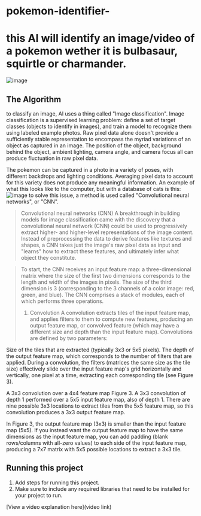 # pokemon-identifier-

 
 # this AI will identify an image/video of a pokemon wether it is bulbasaur, squirtle or charmander.


![image](https://github.com/naynay007/pokemon-identifier-/assets/108524891/addcc76c-6d6e-4e34-8ee0-8f1fa6480a43)


## The Algorithm
to classify an image, AI uses a thing called "Image classification". Image classification is a supervised learning problem: define a set of target classes (objects to identify in images), and train a model to recognize them using labeled example photos. Raw pixel data alone doesn't provide a sufficiently stable representation to encompass the myriad variations of an object as captured in an image. The position of the object, background behind the object, ambient lighting, camera angle, and camera focus all can produce fluctuation in raw pixel data.

The pokemon can be captured in a photo in a variety of poses, with different backdrops and lighting conditions. Averaging pixel data to account for this variety does not produce any meaningful information. An example of what this looks like to the computer, but with a database of cats is this:
![image](https://github.com/naynay007/pokemon-identifier-/assets/108524891/7c431636-eca1-4f8a-8663-fee0b0ed4c25)
to solve this issue, a method is used called "Convolutional neural networks", or "CNN".

> Convolutional neural networks (CNN)
A breakthrough in building models for image classification came with the discovery that a convolutional neural network (CNN) could be used to progressively extract higher- and higher-level representations of the image content. Instead of preprocessing the data to derive features like textures and shapes, a CNN takes just the image's raw pixel data as input and "learns" how to extract these features, and ultimately infer what object they constitute.

>To start, the CNN receives an input feature map: a three-dimensional matrix where the size of the first two dimensions corresponds to the length and width of the images in pixels. The size of the third dimension is 3 (corresponding to the 3 channels of a color image: red, green, and blue). The CNN comprises a stack of modules, each of which performs three operations.
>1. Convolution
A convolution extracts tiles of the input feature map, and applies filters to them to compute new features, producing an output feature map, or convolved feature (which may have a different size and depth than the input feature map). Convolutions are defined by two parameters:

Size of the tiles that are extracted (typically 3x3 or 5x5 pixels).
The depth of the output feature map, which corresponds to the number of filters that are applied.
During a convolution, the filters (matrices the same size as the tile size) effectively slide over the input feature map's grid horizontally and vertically, one pixel at a time, extracting each corresponding tile (see Figure 3).

A 3x3 convolution over a 4x4 feature
map Figure 3. A 3x3 convolution of depth 1 performed over a 5x5 input feature map, also of depth 1. There are nine possible 3x3 locations to extract tiles from the 5x5 feature map, so this convolution produces a 3x3 output feature map.

In Figure 3, the output feature map (3x3) is smaller than the input feature map (5x5). If you instead want the output feature map to have the same dimensions as the input feature map, you can add padding (blank rows/columns with all-zero values) to each side of the input feature map, producing a 7x7 matrix with 5x5 possible locations to extract a 3x3 tile.
## Running this project

1. Add steps for running this project.
2. Make sure to include any required libraries that need to be installed for your project to run.

[View a video explanation here](video link)
